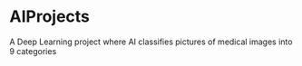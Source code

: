 # AIProjects
A Deep Learning project where AI classifies pictures of medical images into 9 categories
